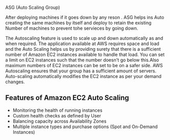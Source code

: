 ASG (Auto Scaling Group)

After deploying machines if it goes down by any reson . ASG helps ins Auto creating the same machines by itself and deploy to retain the existing Number of machines to prevent tohe servieces by going down.

The Autoscaling feature is used to scale up and down automatically as and when required.
The application available at AWS requires space and load and the Auto Scaling helps us by providing surety that there is a sufficient number of Amazon EC2 instances available to handle that load.
You can set a limit on EC2 instances such that the number doesn't go below this.Also maximum numbers of EC2 instances can be set to be on a safer side.
AWS Autoscaling ensures that your group has a sufficient amount of servers.
Auto-scaling automatically modifies the EC2 instance as per your demand changes.


## Features of Amazon EC2 Auto Scaling

- Monitoring the health of running instances
- Custom health checks as defined by User
- Balancing capacity across Availability Zones
- Multiple instance types and purchase options (Spot and On-Demand Instances)